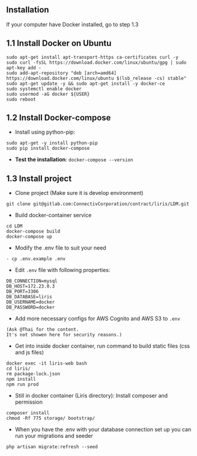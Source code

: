 ## Installation 

If your computer have Docker installed, go to step 1.3
## 1.1 Install Docker on Ubuntu

```
sudo apt-get install apt-transport-https ca-certificates curl -y
sudo curl -fsSL https://download.docker.com/linux/ubuntu/gpg | sudo apt-key add -
sudo add-apt-repository "deb [arch=amd64] https://download.docker.com/linux/ubuntu $(lsb_release -cs) stable"
sudo apt-get update -y && sudo apt-get install -y docker-ce
sudo systemctl enable docker
sudo usermod -aG docker ${USER}
sudo reboot
  ```

## 1.2 Install Docker-compose

  - Install using python-pip: 

```
sudo apt-get -y install python-pip
sudo pip install docker-compose
```
    
  - **Test the installation**: `docker-compose --version`

## 1.3  Install project

- Clone project (Make sure it is develop environment)
```
git clone git@gitlab.com:ConnectivCorporation/contract/liris/LDM.git 
```

- Build docker-container service
```
cd LDM
docker-compose build
docker-compose up
```

- Modify the .env file to suit your need
```
- cp .env.example .env
```

- Edit `.env` file with following properties:  
``` 
DB_CONNECTION=mysql
DB_HOST=172.23.0.3
DB_PORT=3306
DB_DATABASE=liris
DB_USERNAME=docker
DB_PASSWORD=docker
```

- Add more necessary configs for AWS Cognito and AWS S3 to `.env`  

```
(Ask @Thai for the content.
It's not showen here for security reasons.) 
```


- Get into inside docker container, run command to build static files (css and js files)
```
docker exec -it liris-web bash
cd liris/
rm package-lock.json
npm install
npm run prod
```

- Still in docker container (Liris directory): Install composer and permission
```
composer install
chmod -Rf 775 storage/ bootstrap/
```

- When you have the .env with your database connection set up you can run your migrations and seeder
```
php artisan migrate:refresh --seed
```
